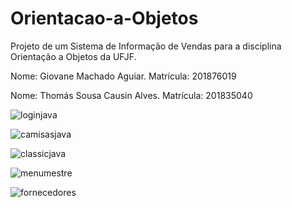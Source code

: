 # Orientacao-a-Objetos
Projeto de um Sistema de Informação de Vendas para a disciplina Orientação a Objetos da UFJF.

Nome: Giovane Machado Aguiar. 
Matrícula: 201876019

Nome: Thomás Sousa Causin Alves.
Matrícula: 201835040

![loginjava](https://user-images.githubusercontent.com/48738431/113378272-f446a480-934c-11eb-9f41-6e49faa5c52b.png)


![camisasjava](https://user-images.githubusercontent.com/48738431/113378279-fa3c8580-934c-11eb-8294-279215369e36.png) 

![classicjava](https://user-images.githubusercontent.com/48738431/113378300-032d5700-934d-11eb-9ee5-e46eb03013b4.png)

![menumestre](https://user-images.githubusercontent.com/48738431/113378324-13ddcd00-934d-11eb-85d3-6ae0b39429ae.png)

![fornecedores](https://user-images.githubusercontent.com/48738431/113378320-10e2dc80-934d-11eb-91ec-2dfbedcf27bc.png)

